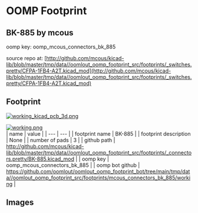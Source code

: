 # OOMP Footprint  
## BK-885  by mcous  
  
oomp key: oomp_mcous_connectors_bk_885  
  
source repo at: [http://github.com/mcous/kicad-lib/blob/master/tmp/data//oomlout_oomp_footprint_src/footprints/_switches.pretty/CFPA-1FB4-A2T.kicad_mod](http://github.com/mcous/kicad-lib/blob/master/tmp/data//oomlout_oomp_footprint_src/footprints/_switches.pretty/CFPA-1FB4-A2T.kicad_mod)  
## Footprint  
  
[![working_kicad_pcb_3d.png](working_kicad_pcb_3d_600.png)](working_kicad_pcb_3d.png)  
  
[![working.png](working_600.png)](working.png)  
| name | value | 
| --- | --- | 
| footprint name | BK-885 | 
| footprint description | None | 
| number of pads | 3 | 
| github path | http://github.com/mcous/kicad-lib/blob/master/tmp/data//oomlout_oomp_footprint_src/footprints/_connectors.pretty/BK-885.kicad_mod | 
| oomp key | oomp_mcous_connectors_bk_885 | 
| oomp bot github | https://github.com/oomlout/oomlout_oomp_footprint_bot/tree/main/tmp/data//oomlout_oomp_footprint_src/footprints/mcous_connectors_bk_885/working | 
## Images  
